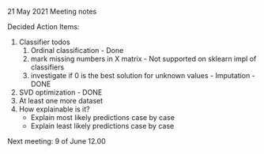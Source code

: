 
21 May 2021 Meeting notes

Decided Action Items:
1. Classifier todos 
    1. Ordinal classification - Done
    2. mark missing numbers in X matrix - Not supported on sklearn impl of classifiers
    3. investigate if 0 is the best solution for unknown values - Imputation - DONE
2. SVD optimization - DONE
3. At least one more dataset
4. How explainable is it?
    - Explain most likely predictions case by case
    - Explain least likely predictions case by case
    
    
Next meeting: 9 of June 12.00
